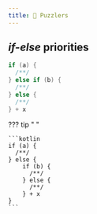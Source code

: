 ```yaml
---
title: 🧩 Puzzlers
---
```


## _if-else_ priorities

```kotlin
if (a) {
  /**/
} else if (b) {
  /**/
} else {
  /**/
} + x
```

??? tip " "

    ```kotlin
    if (a) {
      /**/
    } else {
        if (b) {
          /**/
        } else {
          /**/
        } + x
    }
    ```
